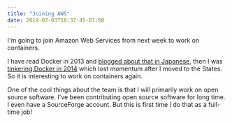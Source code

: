 ```yaml
---
title: "Joining AWS"
date: 2019-07-03T18:37:45-07:00
---
```

I'm going to join Amazon Web Services from next week to work on containers.

I have read Docker in 2013 and [blogged about that in Japanese](http://2013.8-p.info/japanese/06-22-docker.html), then I was [tinkering Docker in 2014](https://github.com/moby/moby/commits?author=kzys) which lost momentum after I moved to the States. So it is interesting to work on containers again.

One of the cool things about the team is that I will primarily work on open source software. I've been contributing open source software for long time. I even have a SourceForge account. But this is first time I do that as a full-time job!
